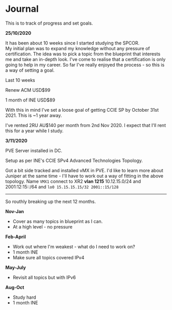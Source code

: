 # Journal

This is to track of progress and set goals.

**25/10/2020** 

It has been about 10 weeks since I started studying the SPCOR.  
My initial plan was to expand my knowledge without any pressure of certification.
The idea was to pick a topic from the blueprint that interests me and take an in-depth look.
I've come to realise that a certification is only going to help in my career.
So far I've really enjoyed the process - so this is a way of setting a goal.

Last 10 weeks

Renew ACM USD$99

1 month of INE USD$89


With this in mind I've set a loose goal of getting CCIE SP by October 31st 2021.  This is ~1 year away.  

I've rented 2RU AU$140 per month from 2nd Nov 2020.  I expect that I'll rent this for a year while I study.


**3/11/2020**

PVE Server installed in DC.

Setup as per INE's CCIE SPv4 Advanced Technologies Topology.

Got a bit side tracked and installed vMX in PVE.  I'd like to learn more about Juniper at the same time - I'll have to work out a way of fitting in the above topology.  Name ```VMX1``` connect to XR2 **vlan 1215** 10.12.15.0/24 and 2001:12:15::/64 and ```lo0 15.15.15.15/32 2001::15/128```




---------------------------------------------
So routhly breaking up the next 12 months.

**Nov-Jan**
* Cover as many topics in blueprint as I can.
* At a high level - no pressure

**Feb-April**
* Work out where I'm weakest - what do I need to work on?
* 1 month INE
* Make sure all topics covered IPv4

**May-July**
* Revisit all topics but with IPv6

**Aug-Oct**
* Study hard
* 1 month INE




